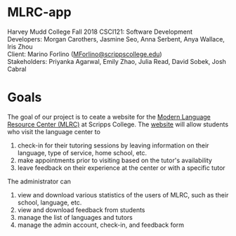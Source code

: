 # MLRC-app

Harvey Mudd College Fall 2018 CSCI121: Software Development  
Developers: Morgan Carothers, Jasmine Seo, Anna Serbent, Anya Wallace, Iris Zhou  
Client: Marino Forlino (MForlino@scrippscollege.edu)  
Stakeholders: Priyanka Agarwal, Emily Zhao, Julia Read, David Sobek, Josh Cabral  

# Goals
The goal of our project is to ceate a website for the [Modern Language Resource Center (MLRC)](https://community.scrippscollege.edu/mlrc/) at Scripps College. 
The [website](https://mlrc-5a590.firebaseapp.com/) will allow students who visit the language center to
1. check-in for their tutoring sessions by leaving information on their language, type of service, home school, etc.  
2. make appointments prior to visiting based on the tutor's availability
3. leave feedback on their experience at the center or with a specific tutor    

The administrator can 
1. view and download various statistics of the users of MLRC, such as their school, language, etc.
2. view and download feedback from students
3. manage the list of languages and tutors
4. manage the admin account, check-in, and feedback form
